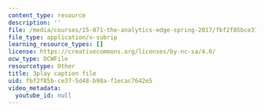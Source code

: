 ```yaml
---
content_type: resource
description: ''
file: /media/courses/15-071-the-analytics-edge-spring-2017/fbf2f85bce375d48b98af1ecac7642e5_wYcMru4gYF4.vtt
file_type: application/x-subrip
learning_resource_types: []
license: https://creativecommons.org/licenses/by-nc-sa/4.0/
ocw_type: OCWFile
resourcetype: Other
title: 3play caption file
uid: fbf2f85b-ce37-5d48-b98a-f1ecac7642e5
video_metadata:
  youtube_id: null
---
```

